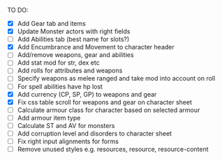 TO DO:

- [x] Add Gear tab and items
- [x] Update Monster actors with right fields
- [ ] Add Abilities tab (best name for slots?)
- [x] Add Encumbrance and Movement to character header
- [ ] Add/remove weapons, gear and abilities
- [ ] Add stat mod for str, dex etc
- [ ] Add rolls for attributes and weapons
- [ ] Specify weapons as melee ranged and take mod into account on roll
- [ ] For spell abilities have hp lost
- [x] Add currency (CP, SP, GP) to weapons and gear
- [x] Fix css table scroll for weapons and gear on character sheet
- [ ] Calculate armour class for character based on selected armour
- [ ] Add armour item type
- [ ] Calculate ST and AV for monsters
- [ ] Add corruption level and disorders to character sheet
- [ ] Fix right input alignments for forms
- [ ] Remove unused styles e.g. resources, resource, resource-content